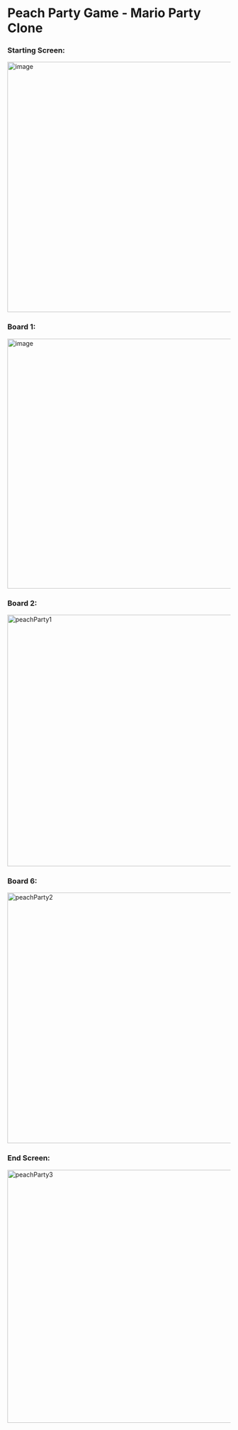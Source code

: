 # Peach Party Game - Mario Party Clone

<h3> Starting Screen: </h3>

<img width="564" alt="image" src="https://github.com/vishaka-b/peachparty-p3/assets/124462334/8889934b-3521-43bc-9aa2-2859bd2f49f0">

<h3> Board 1: </h3>

<img width="563" alt="image" src="https://github.com/vishaka-b/peachparty-p3/assets/124462334/daf0be8c-8140-4642-88f0-713ff8d265cc">

<h3> Board 2: </h3>

<img width="567" alt="peachParty1" src="https://github.com/vishaka-b/peachparty-p3/assets/124462334/e4b711dc-0508-4abb-8820-9dacaeaad324">



<h3> Board 6: </h3>

<img width="565" alt="peachParty2" src="https://github.com/vishaka-b/peachparty-p3/assets/124462334/965415ba-68db-4a36-a693-1fa9ac46d0ca">



<h3> End Screen: </h3>

<img width="570" alt="peachParty3" src="https://github.com/vishaka-b/peachparty-p3/assets/124462334/e9d5e5c4-0d87-471e-8ba9-0548b10c54a9">
